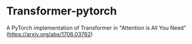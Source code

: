 # Transformer-pytorch
A PyTorch implementation of Transformer in "Attention is All You Need" (https://arxiv.org/abs/1706.03762)
